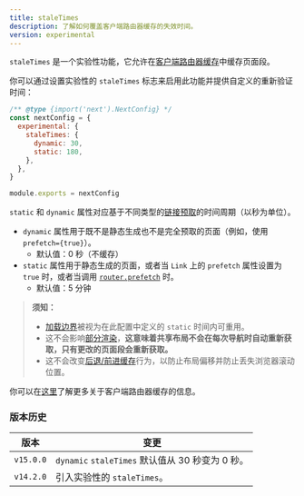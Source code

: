 ```yaml
---
title: staleTimes
description: 了解如何覆盖客户端路由器缓存的失效时间。
version: experimental
---
```


`staleTimes` 是一个实验性功能，它允许在[客户端路由器缓存](/nextjs-cn/app/deep-dive/caching#client-side-router-cache)中缓存页面段。

你可以通过设置实验性的 `staleTimes` 标志来启用此功能并提供自定义的重新验证时间：

```js
/** @type {import('next').NextConfig} */
const nextConfig = {
  experimental: {
    staleTimes: {
      dynamic: 30,
      static: 180,
    },
  },
}

module.exports = nextConfig
```

`static` 和 `dynamic` 属性对应基于不同类型的[链接预取](/nextjs-cn/app/api-reference/components/link#prefetch)的时间周期（以秒为单位）。

- `dynamic` 属性用于既不是静态生成也不是完全预取的页面（例如，使用 `prefetch={true}`）。
  - 默认值：0 秒（不缓存）
- `static` 属性用于静态生成的页面，或者当 `Link` 上的 `prefetch` 属性设置为 `true` 时，或者当调用 [`router.prefetch`](/nextjs-cn/app/deep-dive/caching#routerprefetch) 时。
  - 默认值：5 分钟

> **须知：**
>
> - [加载边界](/nextjs-cn/app/api-reference/file-conventions/loading)被视为在此配置中定义的 `static` 时间内可重用。
> - 这不会影响[部分渲染](/nextjs-cn/app/building-your-application/routing/linking-and-navigating#partial-rendering)，**这意味着共享布局不会在每次导航时自动重新获取，只有更改的页面段会重新获取。**
> - 这不会改变[后退/前进缓存](/nextjs-cn/app/deep-dive/caching#client-side-router-cache)行为，以防止布局偏移并防止丢失浏览器滚动位置。

你可以在[这里](/nextjs-cn/app/deep-dive/caching#client-side-router-cache)了解更多关于客户端路由器缓存的信息。

### 版本历史

| 版本      | 变更                                             |
| --------- | ------------------------------------------------ |
| `v15.0.0` | `dynamic` `staleTimes` 默认值从 30 秒变为 0 秒。 |
| `v14.2.0` | 引入实验性的 `staleTimes`。                      |
